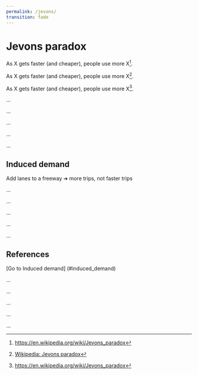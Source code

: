```yaml
---
permalink: /jevons/
transition: fade
---
```


# Jevons paradox

As X gets faster (and cheaper), people use more X[^1].

As X gets faster (and cheaper), people use more X[^2].

As X gets faster (and cheaper), people use more X[^hello_world].

...

...

...

...

...

## Induced demand

Add lanes to a freeway ➔ more trips, not faster trips


...

...

...

...

...


## References

[^1]: <https://en.wikipedia.org/wiki/Jevons_paradox>
[^2]: [Wikipedia: Jevons paradox](https://en.wikipedia.org/wiki/Jevons_paradox)
[^hello_world]: https://en.wikipedia.org/wiki/Jevons_paradox

[Go to Induced demand] (#induced_demand)


...

...

...

...

...
